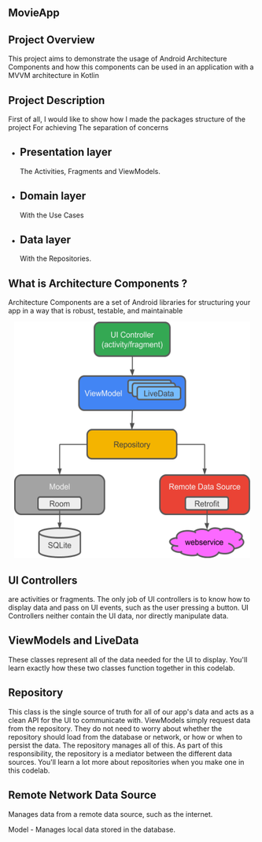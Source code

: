 ## MovieApp


## Project Overview

This project aims to demonstrate the usage of Android Architecture Components and how this components can be used in an application with a MVVM architecture in Kotlin 

## Project Description

First of all, I would like to show how I made the packages structure of the project For achieving The separation of concerns 


- ## Presentation layer 
    The Activities, Fragments and ViewModels.
- ## Domain layer 
    With the Use Cases
- ##  Data layer 
    With the Repositories.


## What is Architecture Components ? 

Architecture Components are a set of Android libraries for structuring your app in a way that is robust, testable, and maintainable
<p align="center">
<img src="arccomponents.png" alt="" width="480" height="480"/>
</p>


## UI Controllers  
are activities or fragments. The only job of UI controllers is to know how to display data and pass on UI events, such as the user pressing a button. UI Controllers neither contain the UI data, nor directly manipulate data.

## ViewModels and LiveData 

These classes represent all of the data needed for the UI to display. You'll learn exactly how these two classes function together in this codelab.

## Repository 

This class is the single source of truth for all of our app's data and acts as a clean API for the UI to communicate with. ViewModels simply request data from the repository. They do not need to worry about whether the repository should load from the database or network, or how or when to persist the data. The repository manages all of this. As part of this responsibility, the repository is a mediator between the different data sources. You'll learn a lot more about repositories when you make one in this codelab.

## Remote Network Data Source 

Manages data from a remote data source, such as the internet.

Model - Manages local data stored in the database.


